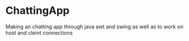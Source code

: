 # ChattingApp
 Making an chatting app through java awt and swing as well as to work on host and cleint connections
